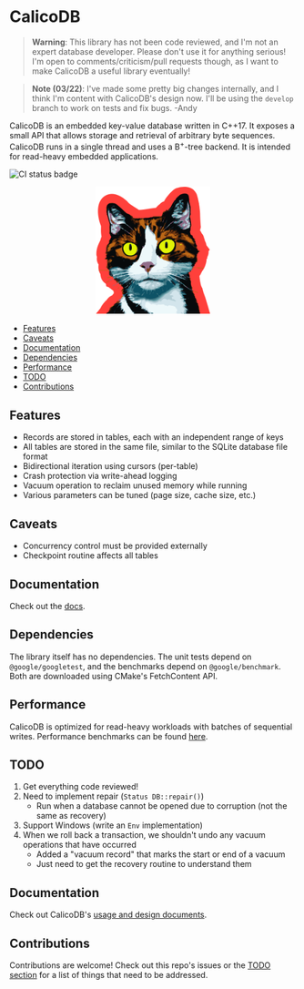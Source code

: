 # CalicoDB

> **Warning**: This library has not been code reviewed, and I'm not an expert database developer. 
> Please don't use it for anything serious!
> I'm open to comments/criticism/pull requests though, as I want to make CalicoDB a useful library eventually!

> **Note (03/22)**: I've made some pretty big changes internally, and I think I'm content with CalicoDB's design now.
> I'll be using the `develop` branch to work on tests and fix bugs.
> -Andy

CalicoDB is an embedded key-value database written in C++17.
It exposes a small API that allows storage and retrieval of arbitrary byte sequences.
CalicoDB runs in a single thread and uses a B<sup>+</sup>-tree backend.
It is intended for read-heavy embedded applications.

![CI status badge](https://github.com/andy-byers/CalicoDB/actions/workflows/actions.yml/badge.svg)

<div align="center">
    <img src="doc/mascot.png" style="width: 40%; max-width: 400px" />
</div>

+ [Features](#features)
+ [Caveats](#caveats)
+ [Documentation](#documentation)
+ [Dependencies](#dependencies)
+ [Performance](#performance)
+ [TODO](#todo)
+ [Contributions](#contributions)

## Features
+ Records are stored in tables, each with an independent range of keys
+ All tables are stored in the same file, similar to the SQLite database file format
+ Bidirectional iteration using cursors (per-table)
+ Crash protection via write-ahead logging
+ Vacuum operation to reclaim unused memory while running
+ Various parameters can be tuned (page size, cache size, etc.)

## Caveats
+ Concurrency control must be provided externally
+ Checkpoint routine affects all tables

## Documentation
Check out the [docs](doc/doc.md).

## Dependencies
The library itself has no dependencies.
The unit tests depend on `@google/googletest`, and the benchmarks depend on `@google/benchmark`.
Both are downloaded using CMake's FetchContent API.

## Performance
CalicoDB is optimized for read-heavy workloads with batches of sequential writes.
Performance benchmarks can be found [here](./test/benchmarks).

## TODO
1. Get everything code reviewed!
2. Need to implement repair (`Status DB::repair()`)
    + Run when a database cannot be opened due to corruption (not the same as recovery)
3. Support Windows (write an `Env` implementation)
4. When we roll back a transaction, we shouldn't undo any vacuum operations that have occurred
   + Added a "vacuum record" that marks the start or end of a vacuum
   + Just need to get the recovery routine to understand them

## Documentation
Check out CalicoDB's [usage and design documents](doc).

## Contributions
Contributions are welcome!
Check out this repo's issues or the [TODO section](#todo) for a list of things that need to be addressed.